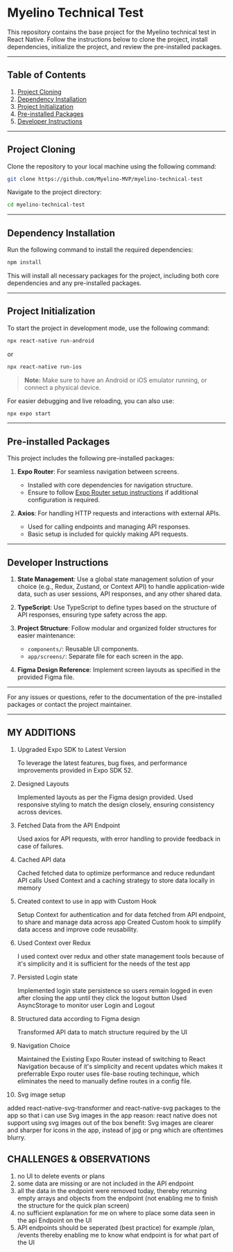 # Myelino Technical Test

This repository contains the base project for the Myelino technical test in React Native. Follow the instructions below to clone the project, install dependencies, initialize the project, and review the pre-installed packages.

---

## Table of Contents

1. [Project Cloning](#project-cloning)
2. [Dependency Installation](#dependency-installation)
3. [Project Initialization](#project-initialization)
4. [Pre-installed Packages](#pre-installed-packages)
5. [Developer Instructions](#developer-instructions)

---

## Project Cloning

Clone the repository to your local machine using the following command:

```bash
git clone https://github.com/Myelino-MVP/myelino-technical-test
```

Navigate to the project directory:

```bash
cd myelino-technical-test
```

---

## Dependency Installation

Run the following command to install the required dependencies:

```bash
npm install
```

This will install all necessary packages for the project, including both core dependencies and any pre-installed packages.

---

## Project Initialization

To start the project in development mode, use the following command:

```bash
npx react-native run-android
```

or

```bash
npx react-native run-ios
```

> **Note:** Make sure to have an Android or iOS emulator running, or connect a physical device.

For easier debugging and live reloading, you can also use:

```bash
npx expo start
```

---

## Pre-installed Packages

This project includes the following pre-installed packages:

1. **Expo Router**: For seamless navigation between screens.

   - Installed with core dependencies for navigation structure.
   - Ensure to follow [Expo Router setup instructions](https://docs.expo.dev/router/introduction/) if additional configuration is required.

2. **Axios**: For handling HTTP requests and interactions with external APIs.
   - Used for calling endpoints and managing API responses.
   - Basic setup is included for quickly making API requests.

---

## Developer Instructions

1. **State Management**: Use a global state management solution of your choice (e.g., Redux, Zustand, or Context API) to handle application-wide data, such as user sessions, API responses, and any other shared data.
2. **TypeScript**: Use TypeScript to define types based on the structure of API responses, ensuring type safety across the app.

3. **Project Structure**: Follow modular and organized folder structures for easier maintenance:

   - `components/`: Reusable UI components.
   - `app/screens/`: Separate file for each screen in the app.

4. **Figma Design Reference**: Implement screen layouts as specified in the provided Figma file.

---

For any issues or questions, refer to the documentation of the pre-installed packages or contact the project maintainer.


-----------------------

## MY ADDITIONS

1. Upgraded Expo SDK to Latest Version

   To leverage the latest features, bug fixes, and performance improvements provided in Expo SDK 52.

2. Designed Layouts

   Implemented layouts as per the Figma design provided. Used responsive styling to match the design closely, ensuring consistency across devices.

3. Fetched Data from the API Endpoint

   Used axios for API requests, with error handling to provide feedback in case of failures.

4. Cached API data

   Cached fetched data to optimize performance and reduce redundant API calls
   Used Context and a caching strategy to store data locally in memory

5. Created context to use in app with Custom Hook
   
   Setup Context for authentication and for data fetched from API endpoint, to share and manage data across app
   Created Custom hook to simplify data access and improve code reusability.

6. Used Context over Redux

   I used context over redux and other state management tools because of it's simplicity and it is sufficient for the needs of the test app

7. Persisted Login state
   
   Implemented login state persistence so users remain logged in even after closing the app until they click the logout button
   Used AsyncStorage to monitor user Login and Logout

8. Structured data according to Figma design
   
   Transformed API data to match structure required by the UI

9. Navigation Choice

   Maintained the Existing Expo Router instead of switching to React Navigation because of it's simplicity and recent updates which makes it preferrable
   Expo router uses file-base routing techinque, which eliminates the need to manually define routes in  a config file.

10. Svg image setup
    
   added react-native-svg-transformer and react-native-svg packages to the app so that i can use Svg images in the app
   reason: react native does not support using svg images out of the box
   benefit: Svg images are clearer and sharper for icons in the app, instead of jpg or png which are oftentimes blurry.

## CHALLENGES & OBSERVATIONS

1. no UI to delete events or plans
2. some data are missing or are not included in the API endpoint
3. all the data in the endpoint were removed today, thereby returning empty arrays and objects from the endpoint (not enabling me to finish the structure for the quick plan screen)
4. no sufficient explanation for me on where to place some data seen in the api Endpoint on the UI
5. API endpoints should be seperated (best practice) for example /plan, /events thereby enabling me to know what endpoint is for what part of the UI

   



